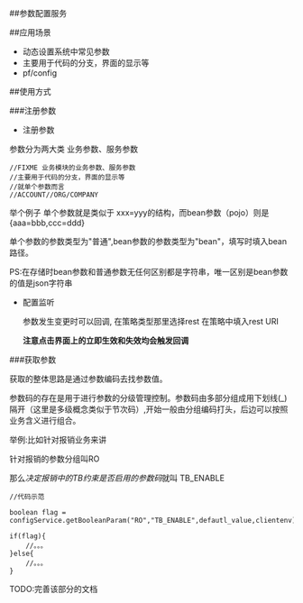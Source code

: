##参数配置服务

##应用场景
* 动态设置系统中常见参数
* 主要用于代码的分支，界面的显示等
* pf/config

##使用方式

###注册参数 

* 注册参数

参数分为两大类 业务参数、服务参数
	
	//FIXME 业务模块的业务参数、服务参数
	//主要用于代码的分支，界面的显示等
	//就单个参数而言
	//ACCOUNT//ORG/COMPANY

举个例子 单个参数就是类似于 xxx=yyy的结构，而bean参数（pojo）则是{aaa=bbb,ccc=ddd}

单个参数的参数类型为"普通",bean参数的参数类型为"bean"，填写时填入bean路径。

PS:在存储时bean参数和普通参数无任何区别都是字符串，唯一区别是bean参数的值是json字符串

* 配置监听

  参数发生变更时可以回调,
  在策略类型那里选择rest
  在策略中填入rest URI
  
  **注意点击界面上的立即生效和失效均会触发回调**
  


###获取参数

获取的整体思路是通过参数编码去找参数值。
   
   参数码的存在是用于进行参数的分级管理控制。参数码由多部分组成用下划线(_)隔开（这里是多级概念类似于节次码）,开始一般由分组编码打头，后边可以按照业务含义进行组合。
      
   举例:比如针对报销业务来讲
   
   针对报销的参数分组叫RO
   
   那么*决定报销中的TB约束是否启用的参数码*就叫 TB_ENABLE

	
	//代码示范	boolean flag = configService.getBooleanParam("RO","TB_ENABLE",defautl_value,clientenv);
	if(flag){
		//。。。	}else{
		//。。。	}

   
TODO:完善该部分的文档


   

  


 
 

   
   
   